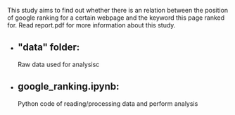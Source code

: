 This study aims  to find out whether there is an relation between the position of google ranking for a certain webpage and the keyword this page ranked for. Read report.pdf for more information about this study.

- ## "data" folder:
	Raw data used for analysisc
- ## google_ranking.ipynb: 
	Python code of reading/processing data and perform analysis


